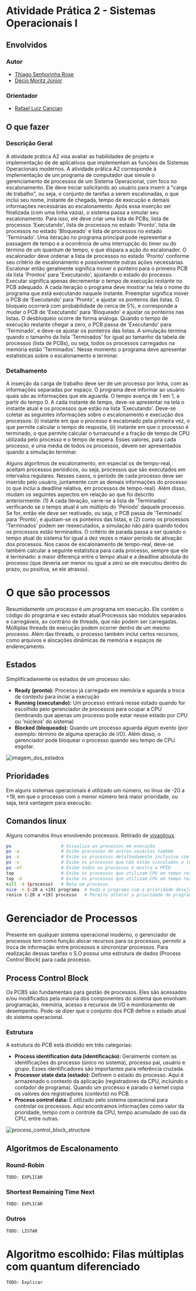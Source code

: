 
# Atividade Prática 2 - Sistemas Operacionais I

## Envolvidos

### Autor

* [Thiago Senhorinha Rose](https://github.com/thisenrose)
* [Décio Moritz Júnior](https://github.com/deciomoritz)

### Orientador

* [Rafael Luiz Cancian](http://www.inf.ufsc.br/~cancian)

## O que fazer ##

### Descrição Geral ###

A atividade prática A2 visa avaliar as habilidades de projeto e implementação de de aplicativos que implementam as funções de Sistemas Operacionais modernos. A atividade prática A2 corresponde à implementação de um programa de computador que simule o gerenciamento de processos de um Sistema Operacional, com foco no escalonamento. Ele deve iniciar solicitando ao usuário para inserir a "carga de trabalho", ou seja, o conjunto de tarefas a serem escalonadas, o que inclui seu nome, instante de chegada, tempo de execução e demais informações necessárias ao escalonamento. Após essa inserção ser finalizada (com uma linha vazia), o sistema passa a simular seu escalonamento. Para isso, ele deve criar uma lista de PCBs, lista de processos 'Executando', lista de processos no estado 'Pronto', lista de processos no estado 'Bloqueado' e lista de processos no estado 'Terminado'. Uma iteração no programa principal pode representar a passagem de tempo e a ocorrência de uma interrupção do timer ou do término de um quantum de tempo, o que dispara a ação do escalonador. O escalonador deve ordenar a lista de processos no estado 'Pronto' conforme seu critério de escalonamento e possivelmente outras ações necessárias. Escalonar então geralmente significa mover o ponteiro para o primeiro PCB da lista 'Prontos' para 'Executando', ajustando o estado do processo. Executar significa apenas decrementar o tempo de execução restante no PCB adequado. A cada iteração o programa deve mostrar na tela o nome do programa que está executando naquele instante. Preemptar significa mover o PCB de 'Executando' para 'Pronto', e ajustar os ponteiros das listas. O bloqueio ocorrerá com probabilidade de cerca de 5%, e corresponde a mudar o PCB de 'Executando' para 'Bloqueado' e ajustar os ponteiros nas listas. O desbloqueio ocorre de forma análoga. Quando o tempo de execução restante chegar a zero, o PCB passa de 'Executando' para 'Terminado', e deve-se ajustar os ponteiros das listas. A simulação termina quando o tamanho da lista 'Terminados' for igual ao tamanho da tabela de processos (lista de PCBs), ou seja, todos os processos carregados na memória estão 'Terminados'. Nesse momento o programa deve apresentar estatísticas sobre o escalonamento e terminar.

### Detalhamento ###

A inserção da carga de trabalho deve ser de um processo por linha, com as informações separadas por espaço. O programa deve informar ao usuário quais são as informações que ele aguarda. O tempo avança de 1 em 1, a partir do tempo 0. A cada instante de tempo, deve-se apresentar na tela o instante atual e os processos que estão na lista 'Executando'. Deve-se coletar as seguintes informações sobre o escalonamento e execução dos processos: (i) instante em que o processo é escalonado pela primeira vez, o que permite calcular o tempo de resposta, (ii) instante em que o processo é terminado, o que permite calcular o turnaround e a fração de tempo de CPU utilizada pelo processo e o tempo de espera. Esses valores, para cada processo, e uma média de todos os processos, devem ser apresentados quando a simulação terminar.

Alguns algoritmos de escalonamento, em especial os de tempo-real, aceitam processos periódicos, ou seja, processos que são executados em intervalos regulares. Nesses casos, o período de cada processo deve ser inserido pelo usuário, juntamente com as demais informações do processo (o que inclui a deadline relativa, em processos de tempo-real). Além disso, mudam os seguintes aspectos em relação ao que foi descrito anteriormente: (1) A cada iteração, varre-se a lista de 'Terminados' verificando se o tempo atual é um múltiplo do 'Período' daquele processo. Se for, então ele deve ser reativado, ou seja, o PCB passa de 'Terminado' para 'Pronto', e ajustam-se os ponteiros das listas, e (2)  como os processos 'Terminados' podem ser reexecutados, a simulação não pára quando todos os processos estão terminados. O critério de parada passa a ser quando o tempo atual do sistema for igual a dez vezes o maior período de ativação dos processos. Nos casos de escalonamento de tempo-real, deve-se também calcular a seguinte estatística para cada processo, sempre que ele é terminado: a maior diferença entre o tempo atual e a deadline absoluta do processo (que deveria ser menor ou igual a zero se ele executou dentro do prazo, ou positiva, se ele atrasou).

# O que são processos

Resumidamente um processo é um programa em execução. Ele contém o código do programa e seu estado atual.Processos são módulos separados e carregáveis, ao contrário de threads, que não podem ser carregadas. Múltiplas threads de execução podem ocorrer dentro de um mesmo processo. Além das threads, o processo também inclui certos recursos, como arquivos e alocações dinâmicas de memória e espaços de endereçamento.

## Estados

Simplificadamente os estados de um processo são:

* **Ready (pronto):** Processo já carregado em memória e aguarda a troca de contexto para inciar a execução
* **Running (executando):** Um processo entrará nesse estado quando for escolhido pelo gerenciador de processos para ocupar a CPU (lembrando que apenas um processo pode estar nesse estado por CPU ou 'núcleos' do sistema) 
* **Blocked (bloqueado):** Quando um processo aguarda algum evento (por exemplo: término de alguma operação de I/O). Além disso, o gerenciador pode bloquear o processo quando seu tempo de CPU esgotar.

![imagem_dos_estados](http://www.cs.rpi.edu/academics/courses/os/c04/ProcessStates_edited.jpg)

## Prioridades

Em alguns sistemas operacionais é utilizado um número, no linux de -20 a +19, em que o processo com o menor número terá maior prioridade, ou seja, terá vantagem para execução.

## Comandos linux

Alguns comandos linux envolvendo processos. 
Retirado de [vivaolinux](http://www.vivaolinux.com.br/dica/Gerenciamento-de-processos-no-GNULinux).

```bash
ps                   # Visualiza os processos em execução
ps -a                # Exibe processos de outros usuários também
ps -u                # Exibe os processos detalhadamente inclusive com uso de memória
ps -x                # Exibe os processos que não estão vinculados a terminais
ps -ef               # Exibe todos os processos e mostra o PPID
top                  # Exibe os processos que utilizam CPU em tempo real
top -d               # Exibe os processos que utilizam CPU em tempo real com atualização de 1 seg
kill -9 (processo)   # Mata um processo
nice -n (-20 a +19) programa  # Roda o programa com a prioridade desejada
renice (-20 a +19) processo   # Permite alterar a prioridade do programa estando em execução 
```

# Gerenciador de Processos

Presente em qualquer sistema operacional moderno, o gerenciador de processos tem como função alocar recursos para os processos, permitir a troca de informação entre processos e sincronizar processos. Para realização dessas tarefas o S.O possui uma estrutura de dados (Process Control Block) para cada processo.

## Process Control Block

Os PCBS são fundamentais para gestão de processos. Eles são acessados ​​e/ou modificados pela maioria dos componentes do sistema que envolvam programação, memória, acesso a recursos de I/O e monitoramento de desempenho. Pode-se dizer que o conjunto dos PCB define o estado atual do sistema operacional.

### Estrutura

A estrutura do PCB está dividido em três categorias:

* **Process identification data (identificação):** Geralmente contem as identificações do processo (único no sistema), processo pai, usuário e grupo. Esses identificadores são importantes para referência cruzada.
* **Processor state data (estado):** Definem o estado do processo. Aqui é armazenado o contexto da aplicação (registradores da CPU, incluindo o contador de programa). Quando um processo é parado o kernel copia os valores dos registradores (contexto) no PCB.
* **Process control data:** É utilizado pelo sistema operacional para controlar os processos. Aqui encontramos informações como valor da prioridade, tempo com o controle da CPU, tempo acumulado de uso da CPU, entre outras. 

![process_control_block_structure](http://s14.postimg.org/67hz67zxt/pcb.png)

## Algoritmos de Escalonamento

### Round-Robin
```
TODO: EXPLICAR
```
### Shortest Remaining Time Next
```
TODO: EXPLICAR
```
### Outros
```
TODO: LISTAR
```

# Algoritmo escolhido: Filas múltiplas com quantum diferenciado #
```
TODO: Explicar
```
